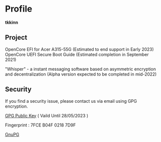 # Profile  
**tkkinn**  

## Project
OpenCore EFI for Acer A315-55G (Estimated to end support in Early 2023)  
OpenCore UEFI Secure Boot Guide (Estimated completion in September 2021)  

"Whisper" - a instant messaging software based on asymmetric encryption and decentralization (Alpha version expected to be completed in mid-2022)  

## Security 
If you find a security issue, please contact us via email using GPG encryption.
  
[GPG Public Key](https://github.com/tkkinn/tkkinn/blob/main/Ken%20Tam_0x02187D9F_public.asc) ( Vaild Until 28/05/2023 )  

Fingerprint : 7FCE B04F 0218 7D9F

[GnuPG](https://gnupg.org/)

